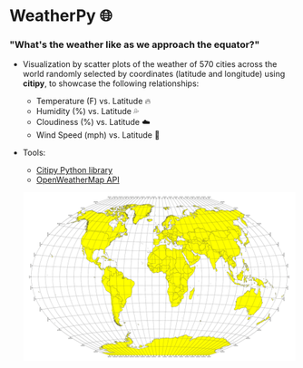 # WeatherPy :globe_with_meridians:

### "What's the weather like as we approach the equator?"

* Visualization by scatter plots of the weather of 570 cities across the world randomly selected by coordinates (latitude and longitude) using **citipy**, to showcase the following relationships:

  * Temperature (F) vs. Latitude   :fire:
  * Humidity (%) vs. Latitude   :sweat_drops:
  * Cloudiness (%) vs. Latitude   :cloud:
  * Wind Speed (mph) vs. Latitude   :dash:

* Tools: 
  * [Citipy Python library](https://pypi.python.org/pypi/citipy)
  * [OpenWeatherMap API](https://openweathermap.org/api)
  
  ![Equator](Images/equatorsign.png)





